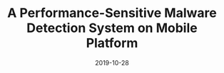 ---
title: "A Performance-Sensitive Malware Detection System on Mobile Platform"
collection: International Conference on Formal Engineering Methods
date: 2019-10-28
---